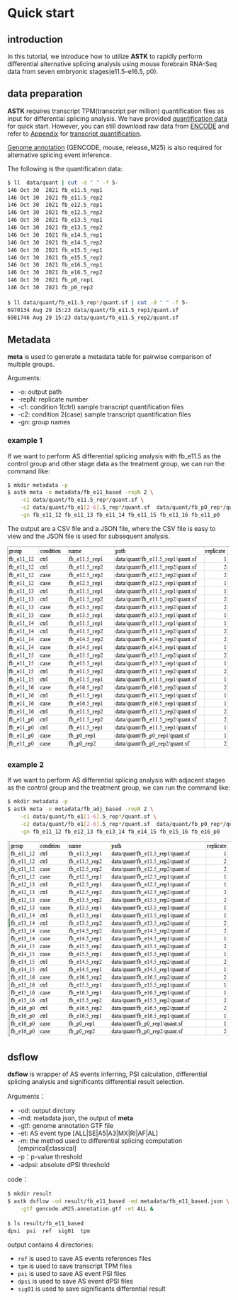# Quick start

## introduction

In this tutorial, we introduce how to utilize **ASTK** to rapidly perform differential alternative splicing analysis using mouse forebrain RNA-Seq data from seven embryonic stages(e11.5–e16.5, p0).

## data preparation

**ASTK** requires transcript TPM(transcript per million) quantification files as input for differential splicing analysis. We have provided [quantification data](https://raw.githubusercontent.com/huang-sh/astk/main/demo/data.tar.gz) for quick start. However, you can still download raw data from [ENCODE](https://www.encodeproject.org/search/?type=Experiment&control_type!=*&assay_term_name=polyA%20plus%20RNA-seq&replicates.library.biosample.donor.organism.scientific_name=Mus%20musculus&biosample_ontology.term_name=forebrain&status=released) and refer to [Appendix](https://huang-sh.github.io/astk-doc/#/en/content/appendix) for [transcript quantification](https://huang-sh.github.io/astk-doc/#/en/content/appendix?id=transcript-quantification).

[Genome annotation](https://ftp.ebi.ac.uk/pub/databases/gencode/Gencode_mouse/release_M25/gencode.vM25.annotation.gtf.gz) (GENCODE, mouse, release_M25) is also required for alternative splicing event inference.

The following is the quantification data:

```bash
$ ll  data/quant | cut -d " " -f 5-
146 Oct 30  2021 fb_e11.5_rep1
146 Oct 30  2021 fb_e11.5_rep2
146 Oct 30  2021 fb_e12.5_rep1
146 Oct 30  2021 fb_e12.5_rep2
146 Oct 30  2021 fb_e13.5_rep1
146 Oct 30  2021 fb_e13.5_rep2
146 Oct 30  2021 fb_e14.5_rep1
146 Oct 30  2021 fb_e14.5_rep2
146 Oct 30  2021 fb_e15.5_rep1
146 Oct 30  2021 fb_e15.5_rep2
146 Oct 30  2021 fb_e16.5_rep1
146 Oct 30  2021 fb_e16.5_rep2
146 Oct 30  2021 fb_p0_rep1
146 Oct 30  2021 fb_p0_rep2

$ ll data/quant/fb_e11.5_rep*/quant.sf | cut -d " " -f 5-
6970134 Aug 29 15:23 data/quant/fb_e11.5_rep1/quant.sf
6981746 Aug 29 15:23 data/quant/fb_e11.5_rep2/quant.sf
```

## Metadata

**meta** is used to generate a metadata table for pairwise comparison of multiple groups.

Arguments:

- -o: output path
- -repN: replicate number
- -c1: condition 1(ctrl) sample transcript quantification files
- -c2: condition 2(case) sample transcript quantification files
- -gn: group names

### example 1

If we want to perform AS differential splicing analysis with fb_e11.5 as the control group and other stage data as the treatment group, we can run the command like:

```bash
$ mkdir metadata -p
$ astk meta -o metadata/fb_e11_based -repN 2 \
    -c1 data/quant/fb_e11.5_rep*/quant.sf \
    -c2 data/quant/fb_e1[2-6].5_rep*/quant.sf  data/quant/fb_p0_rep*/quant.sf \
    -gn fb_e11_12 fb_e11_13 fb_e11_14 fb_e11_15 fb_e11_16 fb_e11_p0

```

The output are a CSV file and a JSON file, where the CSV file is easy to view and the JSON file is used for subsequent analysis.

<img src='static/img/fb_e11.png'></img>

### example 2

If we want to perform AS differential splicing analysis with adjacent stages as the control group and the treatment group, we can run the command like:

```bash
$ mkdir metadata -p
$ astk meta -o metadata/fb_adj_based -repN 2 \
    -c1 data/quant/fb_e1[1-6].5_rep*/quant.sf \
    -c2 data/quant/fb_e1[2-6].5_rep*/quant.sf  data/quant/fb_p0_rep*/quant.sf \
    -gn fb_e11_12 fb_e12_13 fb_e13_14 fb_e14_15 fb_e15_16 fb_e16_p0

```

<img src='static/img/fb_adj.png'></img>

## dsflow

**dsflow** is wrapper of AS events inferring, PSI calculation,  differential splicing analysis and significants differential result selection.

Arguments：

- -od: output dirctory
- -md: metadata json, the output of **meta**
- -gtf: genome annotation GTF file
- -et: AS event type [ALL|SE|A5|A3|MX|RI|AF|AL]
- -m: the method used to differential splicing computation [empirical|classical]
- -p：p-value threshold
- -adpsi: absolute dPSI threshold

code：

```bash
$ mkdir result
$ astk dsflow -od result/fb_e11_based -md metadata/fb_e11_based.json \
    -gtf gencode.vM25.annotation.gtf -et ALL &

$ ls result/fb_e11_based
dpsi  psi  ref  sig01  tpm
```

output contains 4 directories:

- `ref` is used to save AS events references files
- `tpm` is used to save transcript TPM files
- `psi` is used to save AS event PSI files
- `dpsi` is used to save AS event dPSI files
- `sig01` is used to save significants differential result
